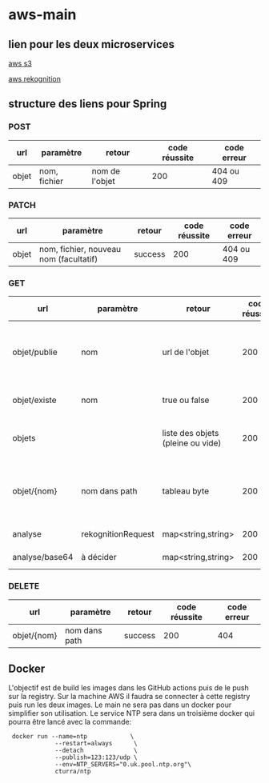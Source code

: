 # aws-main

## lien pour les deux microservices

[aws s3](https://github.com/AMT-Team6-Vogel-Tissot/aws-s3/tree/develop)

[aws rekognition](https://github.com/AMT-Team6-Vogel-Tissot/aws-rekognition/tree/develop)

## structure des liens pour Spring

### POST

| url          | paramètre     | retour                            | code réussite | code erreur                        |
|--------------|---------------|-----------------------------------|---------------|------------------------------------|
| objet        | nom, fichier  | nom de l'objet                    | 200           | 404 ou 409                         |
 
 
### PATCH

| url          | paramètre                             | retour                     | code réussite | code erreur                        |
|--------------|---------------------------------------|----------------------------|---------------|------------------------------------|
| objet        | nom, fichier, nouveau nom (facultatif)| success                    | 200           | 404 ou 409                         |

### GET 
 
| url          | paramètre          | retour                            | code réussite | code erreur                        |
|--------------|--------------------|-----------------------------------|---------------|------------------------------------|
| objet/publie | nom                | url de l'objet                    | 200           | 404 (objet ou bucket non existant) |
| objet/existe | nom                | true ou false                     | 200           | pas d'erreur possible              |
| objets       |                    | liste des objets (pleine ou vide) | 200           | 404 (bucket non existant)          |
| objet/{nom}  | nom dans path      | tableau byte                      | 200           | 404 (objet ou bucket no existant)  |
| analyse      | rekognitionRequest | map<string,string>                | 200           | 422 ou 500                         |
| analyse/base64  | à décider       | map<string,string>                | 200           | 422 ou 500                         |

### DELETE

| url          | paramètre     | retour                            | code réussite | code erreur                        |
|--------------|---------------|-----------------------------------|---------------|------------------------------------|
| objet/{nom}  | nom dans path | success                           | 200           | 404                                |
    
 ## Docker
 
L'objectif est de build les images dans les GitHub actions puis de le push sur la registry. Sur la machine AWS il faudra se connecter à cette registry puis run les deux images. Le main ne sera pas dans un docker pour simplifier son utilisation. Le service NTP sera dans un troisième docker qui pourra être lancé avec la commande:

```
 docker run --name=ntp            \
             --restart=always      \
             --detach              \
             --publish=123:123/udp \
             --env=NTP_SERVERS="0.uk.pool.ntp.org"\
             cturra/ntp
 
```
